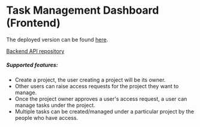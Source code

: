 # Task Management Dashboard (Frontend)

The deployed version can be found [here](https://task-management-dashboard-v0.vercel.app).

[Backend API repository](https://github.com/pratikgk45/Task-Management-Dashboard-API)

##### Supported features:
- Create a project, the user creating a project will be its owner.
- Other users can raise access requests for the project they want to manage.
- Once the project owner approves a user's access request, a user can manage tasks under the project.
- Multiple tasks can be created/managed under a particular project by the people who have access.
